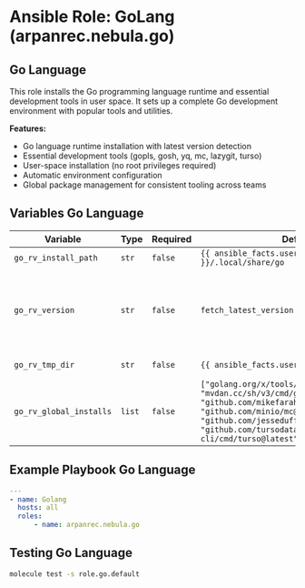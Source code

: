 # Ansible Role: GoLang (arpanrec.nebula.go)

## Go Language

This role installs the Go programming language runtime and essential development tools in user space. It sets up a complete Go development environment with popular tools and utilities.

**Features:**

- Go language runtime installation with latest version detection
- Essential development tools (gopls, gosh, yq, mc, lazygit, turso)
- User-space installation (no root privileges required)
- Automatic environment configuration
- Global package management for consistent tooling across teams

## Variables Go Language

| Variable | Type | Required | Default | Description |
|----------|------|----------|---------|-------------|
| `go_rv_install_path` | `str` | `false` | `{{ ansible_facts.user_dir }}/.local/share/go` | Install path for Go. |
| `go_rv_version` | `str` | `false` | `fetch_latest_version` | Exact release version of go language. Example Format `go1.23.2`. If set to `fetch_latest_version`, it will fetch the latest version from [golang](https://golang.org/VERSION?m=text). |
| `go_rv_tmp_dir` | `str` | `false` | `{{ ansible_facts.user_dir }}/.tmp/go` | Temporary cache directory for install. |
| `go_rv_global_installs` | `list` | `false` | `["golang.org/x/tools/gopls@latest", "mvdan.cc/sh/v3/cmd/gosh@latest", "github.com/mikefarah/yq/v4@latest", "github.com/minio/mc@latest", "github.com/jesseduffield/lazygit@latest", "github.com/tursodatabase/turso-cli/cmd/turso@latest"]` | List of global packages to install. |

## Example Playbook Go Language

```yaml
---
- name: Golang
  hosts: all
  roles:
      - name: arpanrec.nebula.go
```

## Testing Go Language

```bash
molecule test -s role.go.default
```
